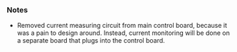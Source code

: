 ### Notes
 * Removed current measuring circuit from main control board, because it was a pain to design around. Instead, current monitoring will be done on a separate board that plugs into the control board. 
